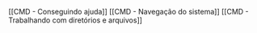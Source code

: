 

[[CMD - Conseguindo ajuda]]
[[CMD - Navegação do sistema]]
[[CMD - Trabalhando com diretórios e arquivos]]